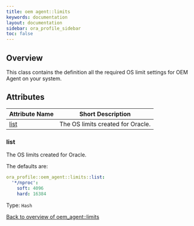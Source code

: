 ```yaml
---
title: oem agent::limits
keywords: documentation
layout: documentation
sidebar: ora_profile_sidebar
toc: false
---
```

## Overview

This class contains the definition all the required OS limit settings for OEM Agent on your system.




## Attributes



Attribute Name                  | Short Description                 |
------------------------------- | --------------------------------- |
[list](#oem_agent::limits_list) | The OS limits created for Oracle. |




### list<a name='oem_agent::limits_list'>

The OS limits created for Oracle.

The defaults are:

```yaml
ora_profile::oem_agent::limits::list:
  '*/nproc':
    soft: 4096
    hard: 16384
```

Type: `Hash`


[Back to overview of oem_agent::limits](#attributes)
